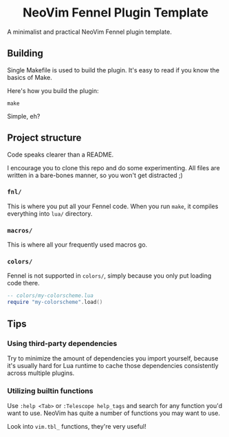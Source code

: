 <div align="center">

# NeoVim Fennel Plugin Template

</div>

A minimalist and practical NeoVim Fennel plugin template.

## Building

Single Makefile is used to build the plugin. It's easy to read if you know the basics of Make.

Here's how you build the plugin:
```
make
```

Simple, eh?

## Project structure

Code speaks clearer than a README.

I encourage you to clone this repo and do some experimenting. All files are written in a bare-bones manner, so you won't get distracted ;)

### `fnl/`

This is where you put all your Fennel code. When you run `make`, it compiles everything into `lua/` directory.

### `macros/`

This is where all your frequently used macros go.

### `colors/`

Fennel is not supported in `colors/`, simply because you only put loading code there.

```lua
-- colors/my-colorscheme.lua
require "my-colorscheme".load()
```

## Tips

### Using third-party dependencies

Try to minimize the amount of dependencies you import yourself, because it's usually hard for Lua runtime to cache those dependencies consistently across multiple plugins.

### Utilizing builtin functions

Use `:help <Tab>` or `:Telescope help_tags` and search for any function you'd want to use. NeoVim has quite a number of functions you may want to use.

Look into `vim.tbl_` functions, they're very useful!

